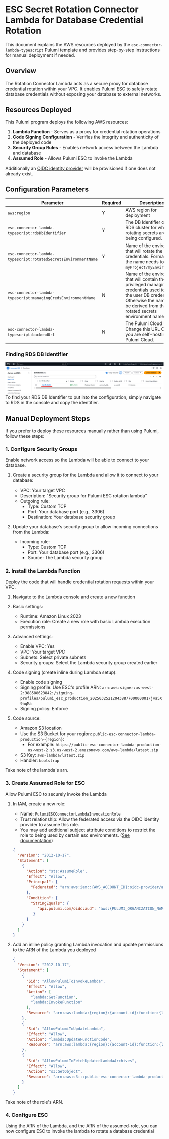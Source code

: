 # ESC Secret Rotation Connector Lambda for Database Credential Rotation

This document explains the AWS resources deployed by the `esc-connector-lambda-typescript` Pulumi template and provides step-by-step instructions for manual deployment if needed.

## Overview

The Rotation Connector Lambda acts as a secure proxy for database credential rotation within your VPC. 
It enables Pulumi ESC to safely rotate database credentials without exposing your database to external networks. 

## Resources Deployed

This Pulumi program deploys the following AWS resources:

1. **Lambda Function** - Serves as a proxy for credential rotation operations
2. **Code Signing Configuration** - Verifies the integrity and authenticity of the deployed code
3. **Security Group Rules** - Enables network access between the Lambda and database
4. **Assumed Role** - Allows Pulumi ESC to invoke the Lambda

Additionally an [OIDC identity provider](https://www.pulumi.com/docs/esc/environments/configuring-oidc/aws/) will be provisioned if one does not already exist.

## Configuration Parameters

| Parameter                                         |Required | Description                                                         |
|---------------------------------------------------|---------|---------------------------------------------------------------------|
| `aws:region`                                      | Y       | AWS region for deployment                                           |
| `esc-connector-lambda-typescript:rdsDbIdentifier`              | Y       | The DB Identifier of the RDS cluster for which rotating secrets are being configured. |
| `esc-connector-lambda-typescript:rotatedSecretsEnvironmentName`| Y       | Name of the environment that will rotate the DB credentials. Format of the name needs to be `myProject/myEnvironment`. |
| `esc-connector-lambda-typescript:managingCredsEnvironmentName` | N       | Name of the environment that will contain the privileged managing user credentials used to rotate the user DB credentials. Otherwise the name will be derived from the rotated secrets environment name. |
| `esc-connector-lambda-typescript:backendUrl`                   | N       | The Pulumi Cloud URL. Change this URL ONLY if you are self-hosting Pulumi Cloud. |

### Finding RDS DB Identifier
![alt text](images/db_identifier.png)
To find your RDS DB Identifier to put into the configuration, simply navigate to RDS in the console and copy the identifier.

## Manual Deployment Steps

If you prefer to deploy these resources manually rather than using Pulumi, follow these steps:

### 1. Configure Security Groups

Enable network access so the Lambda will be able to connect to your database.

1. Create a security group for the Lambda and allow it to connect to your database:
   - VPC: Your target VPC
   - Description: "Security group for Pulumi ESC rotation lambda"
   - Outgoing rule:
     - Type: Custom TCP
     - Port: Your database port (e.g., 3306)
     - Destination: Your database security group

2. Update your database's security group to allow incoming connections from the Lambda:
   - Incoming rule:
     - Type: Custom TCP
     - Port: Your database port (e.g., 3306)
     - Source: The Lambda security group

### 2. Install the Lambda Function

Deploy the code that will handle credential rotation requests within your VPC.

1. Navigate to the Lambda console and create a new function
2. Basic settings:
    - Runtime: Amazon Linux 2023
    - Execution role: Create a new role with basic Lambda execution permissions

3. Advanced settings:
    - Enable VPC: Yes
    - VPC: Your target VPC
    - Subnets: Select private subnets
    - Security groups: Select the Lambda security group created earlier

4. Code signing (create inline during Lambda setup):
    - Enable code signing
    - Signing profile: Use ESC's profile ARN: `arn:aws:signer:us-west-2:388588623842:/signing-profiles/pulumi_esc_production_20250325212043887700000001/jva5X9nqMa`
    - Signing policy: Enforce

5. Code source:
    - Amazon S3 location
    - Use the S3 Bucket for your region: `public-esc-connector-lambda-production-{region}`: 
      - For example: `https://public-esc-connector-lambda-production-us-west-2.s3.us-west-2.amazonaws.com/aws-lambda/latest.zip`
    - S3 Key: `aws-lambda/latest.zip`
    - Handler: `bootstrap`

Take note of the lambda's arn.

### 3. Create Assumed Role for ESC

Allow Pulumi ESC to securely invoke the Lambda

1. In IAM, create a new role:
    - Name: `PulumiESCConnectorLambdaInvocationRole`
    - Trust relationship: Allow the federated access via the OIDC identity provider to assume this role.
    - You may add additional subject attribute conditions to restrict the role to being used by certain esc environments. ([See documentation](https://www.pulumi.com/docs/esc/environments/configuring-oidc/aws/#subject-claim-example)) 

   ```json
   {
     "Version": "2012-10-17",
     "Statement": [
       {
         "Action": "sts:AssumeRole",
         "Effect": "Allow",
         "Principal": {
           "Federated": "arn:aws:iam::{AWS_ACCOUNT_ID}:oidc-provider/api.pulumi.com/oidc"
         },
         "Condition": {
           "StringEquals": {
              "api.pulumi.com/oidc:aud": "aws:{PULUMI_ORGANIZATION_NAME}",
            }
         }
       }
     ]
   }

2. Add an inline policy granting Lambda invocation and update permissions to the ARN of the Lambda you deployed
   ```json
   {
     "Version": "2012-10-17",
     "Statement": [
       {
         "Sid": "AllowPulumiToInvokeLambda",
         "Effect": "Allow",
         "Action": [
           "lambda:GetFunction",
           "lambda:InvokeFunction"
         ],
         "Resource": "arn:aws:lambda:{region}:{account-id}:function:{lambda-name}"
       },
       {
         "Sid": "AllowPulumiToUpdateLambda",
         "Effect": "Allow",
         "Action": "lambda:UpdateFunctionCode",
         "Resource": "arn:aws:lambda:{region}:{account-id}:function:{lambda-name}"
       },
       {
         "Sid": "AllowPulumiToFetchUpdatedLambdaArchives",
         "Effect": "Allow",
         "Action": "s3:GetObject",
         "Resource": "arn:aws:s3:::public-esc-connector-lambda-production-{region}/*"
       }
     ]
   }
   ```

Take note of the role's ARN.

### 4. Configure ESC

Using the ARN of the Lambda, and the ARN of the assumed-role, you can now configure ESC to invoke the lambda to rotate a database credential
